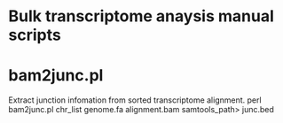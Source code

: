 # Bulk transcriptome anaysis manual scripts

# bam2junc.pl
Extract junction infomation from sorted transcriptome alignment.
perl bam2junc.pl chr_list genome.fa alignment.bam samtools_path> junc.bed
